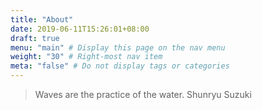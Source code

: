 ```yaml
---
title: "About"
date: 2019-06-11T15:26:01+08:00
draft: true
menu: "main" # Display this page on the nav menu
weight: "30" # Right-most nav item
meta: "false" # Do not display tags or categories
---
```


> Waves are the practice of the water. Shunryu Suzuki

